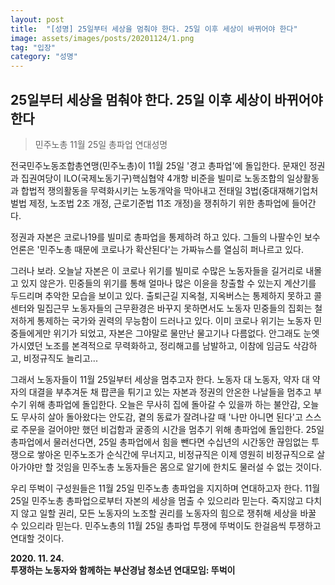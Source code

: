 ```yaml
---
layout: post
title:  "[성명] 25일부터 세상을 멈춰야 한다. 25일 이후 세상이 바뀌어야 한다"
image: assets/images/posts/20201124/1.png
tag: "입장"
category: "성명"
---
```

## 25일부터 세상을 멈춰야 한다. 25일 이후 세상이 바뀌어야 한다
> 민주노총 11월 25일 총파업 연대성명

전국민주노동조합총연맹(민주노총)이 11월 25일 '경고 총파업'에 돌입한다. 문재인 정권과 집권여당이 ILO(국제노동기구)핵심협약 4개항 비준을 빌미로 노동조합의 일상활동과 합법적 쟁의활동을 무력화시키는 노동개악을 막아내고 전태일 3법(중대재해기업처벌법 제정, 노조법 2조 개정, 근로기준법 11조 개정)을 쟁취하기 위한 총파업에 들어간다.

정권과 자본은 코로나19를 빌미로 총파업을 통제하려 하고 있다. 그들의 나팔수인 보수 언론은 '민주노총 때문에 코로나가 확산된다'는 가짜뉴스를 열심히 퍼나르고 있다.

그러나 보라. 오늘날 자본은 이 코로나 위기를 빌미로 수많은 노동자들을 길거리로 내몰고 있지 않은가. 민중들의 위기를 통해 얼마나 많은 이윤을 창출할 수 있는지 계산기를 두드리며 추악한 모습을 보이고 있다. 출퇴근길 지옥철, 지옥버스는 통제하지 못하고 콜센터와 밀집근무 노동자들의 근무환경은 바꾸지 못하면서도 노동자 민중들의 집회는 철저하게 통제하는 국가와 권력의 무능함이 드러나고 있다. 이미 코로나 위기는 노동자 민중들에게만 위기가 되었고, 자본은 그야말로 물만난 물고기나 다름없다. 안그래도 눈엣가시였던 노조를 본격적으로 무력화하고, 정리해고를 남발하고, 이참에 임금도 삭감하고, 비정규직도 늘리고...

그래서 노동자들이 11월 25일부터 세상을 멈추고자 한다. 노동자 대 노동자, 약자 대 약자의 대결을 부추겨둔 채 팝콘을 튀기고 있는 자본과 정권의 안온한 나날들을 멈추고 부수기 위해 총파업에 돌입한다. 오늘은 무사히 집에 돌아갈 수 있을까 하는 불안감, 오늘도 무사히 살아 돌아왔다는 안도감, 곁의 동료가 잘려나갈 때 '나만 아니면 된다'고 스스로 주문을 걸어야만 했던 비겁함과 굴종의 시간을 멈추기 위해 총파업에 돌입한다. 25일 총파업에서 물러선다면, 25일 총파업에서 힘을 뺀다면 수십년의 시간동안 끊임없는 투쟁으로 쌓아온 민주노조가 순식간에 무너지고, 비정규직은 이제 영원히 비정규직으로 살아가야만 할 것임을 민주노총 노동자들은 몸으로 알기에 한치도 물러설 수 없는 것이다.

우리 뚜벅이 구성원들은 11월 25일 민주노총 총파업을 지지하며 연대하고자 한다. 11월 25일 민주노총 총파업으로부터 자본의 세상을 멈출 수 있으리라 믿는다. 죽지않고 다치지 않고 일할 권리, 모든 노동자의 노조할 권리를 노동자의 힘으로 쟁취해 세상을 바꿀 수 있으리라 믿는다. 민주노총의 11월 25일 총파업 투쟁에 뚜벅이도 한걸음씩 투쟁하고 연대할 것이다.

**2020. 11. 24.**<br> 
**투쟁하는 노동자와 함께하는 부산경남 청소년 연대모임: 뚜벅이**